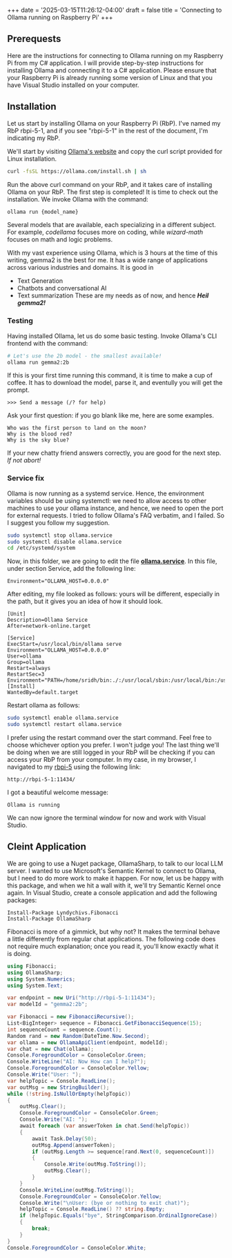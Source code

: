 +++
date = '2025-03-15T11:26:12-04:00'
draft = false
title = 'Connecting to Ollama running on Raspberry Pi'
+++

## Prerequests
Here are the instructions for connecting to Ollama running on my Raspberry Pi from my C# application. I will provide step-by-step instructions for installing Ollama and connecting it to a C# application. Please ensure that your Raspberry Pi is already running some version of Linux and that you have Visual Studio installed on your computer.


## Installation
Let us start by installing Ollama on your Raspberry Pi (RbP). I've named my RbP rbpi-5-1, and if you see "rbpi-5-1" in the rest of the document, I'm indicating my RbP.

We'll start by visiting [Ollama's website](https://ollama.com/) and copy the curl script provided for Linux installation.

```sh
curl -fsSL https://ollama.com/install.sh | sh
```
Run the above curl command on your RbP, and it takes care of installing Ollama on your RbP. The first step is completed! It is time to check out the installation. We invoke Ollama with the command:
```sh
ollama run {model_name}
```
Several models that are available, each specializing in a different subject. For example, *codellama* focuses more on coding, while *wizard-math* focuses on math and logic problems.

With my vast experience using Ollama, which is 3 hours at the time of this writing, gemma2 is the best for me. It has a wide range of applications across various industries and domains. It is good in 

 - Text Generation
 - Chatbots and conversational AI
 - Text summarization
These are my needs as of now, and hence  ***Heil gemma2!***
### Testing
Having installed Ollama, let us do some basic testing. Invoke Ollama's CLI frontend with the command:
```sh
# Let's use the 2b model - the smallest available!
ollama run gemma2:2b
```
If this is your first time running this command, it is time to make a cup of coffee. It has to download the model, parse it, and eventully you will get the prompt.
```
>>> Send a message (/? for help)
```
Ask your first question: if you go blank like me, here are some examples.
```
Who was the first person to land on the moon?
Why is the blood red?
Why is the sky blue?
```
If your new chatty friend answers correctly, you are good for the next step. *If not abort!*

### Service fix
Ollama is now running as a systemd service. Hence, the environment variables should be using systemctl: we need to allow access to other machines to use your ollama instance, and hence, we need to open the port for external requests. I tried to follow Ollama's FAQ verbatim, and I failed. So I suggest you follow my suggestion.
```sh
sudo systemctl stop ollama.service
sudo systemctl disable ollama.service
cd /etc/systemd/system
```
Now, in this folder, we are going to edit the file  <u>**ollama.service**</u>. In this file, under section Service, add the following line:
```
Environment="OLLAMA_HOST=0.0.0.0"
```
After editing, my file looked as follows: yours will be different, especially in the path, but it gives you an idea of how it should look.
```
[Unit]
Description=Ollama Service
After=network-online.target

[Service]
ExecStart=/usr/local/bin/ollama serve
Environment="OLLAMA_HOST=0.0.0.0"
User=ollama
Group=ollama
Restart=always
RestartSec=3
Environment="PATH=/home/sridh/bin:./:/usr/local/sbin:/usr/local/bin:/usr/sbin:/usr/bin:/sbin:/bin:/usr/local/games:/usr/games:/home/sridh/bin:/home/sridh/.dotnet/tools"
[Install]
WantedBy=default.target
```
Restart ollama as follows:
```sh
sudo systemctl enable ollama.service
sudo systemctl restart ollama.service
```
I prefer using the restart command over the start command. Feel free to choose whichever option you prefer. I won't judge you!
The last thing we'll be doing when we are still logged in your RbP will be checking if you can access your RbP from your computer. In my case, in my browser, I navigated to my [rbpi-5](http://rbpi-5-1:11434/) using the following link:
```
http://rbpi-5-1:11434/
```
I got a beautiful welcome message:
```
Ollama is running
```
We can now ignore the terminal window for now and work with Visual Studio.

## Cleint Application
We are going to use a Nuget package, OllamaSharp, to talk to our local LLM server. I wanted to use Microsoft's Semantic Kernel to connect to Ollama, but I need to do more work to make it happen. For now, let us be happy with this package, and when we hit a wall with it, we'll try Semantic Kernel once again.
In Visual Studio, create a console application and add the following packages:
```
Install-Package Lyndychivs.Fibonacci
Install-Package OllamaSharp
```
Fibonacci is more of a gimmick, but why not? It makes the terminal behave a little differently from regular chat applications.
The following code does not require much explanation; once you read it, you'll know exactly what it is doing.
```cs
using Fibonacci;
using OllamaSharp;
using System.Numerics;
using System.Text;

var endpoint = new Uri("http://rbpi-5-1:11434");
var modelId = "gemma2:2b";

var Fibonacci = new FibonacciRecursive();
List<BigInteger> sequence = Fibonacci.GetFibonacciSequence(15);
int sequenceCount = sequence.Count();
Random rand = new Random(DateTime.Now.Second);
var ollama = new OllamaApiClient(endpoint, modelId);
var chat = new Chat(ollama);
Console.ForegroundColor = ConsoleColor.Green;
Console.WriteLine("AI: Now How can I help?");
Console.ForegroundColor = ConsoleColor.Yellow;
Console.Write("User: ");
var helpTopic = Console.ReadLine();
var outMsg = new StringBuilder();
while (!string.IsNullOrEmpty(helpTopic))
{
    outMsg.Clear();
    Console.ForegroundColor = ConsoleColor.Green;
    Console.Write("AI: ");
    await foreach (var answerToken in chat.Send(helpTopic))
    {
        await Task.Delay(50);
        outMsg.Append(answerToken);
        if (outMsg.Length >= sequence[rand.Next(0, sequenceCount)])
        {
            Console.Write(outMsg.ToString());
            outMsg.Clear();
        }
    }
    Console.WriteLine(outMsg.ToString());
    Console.ForegroundColor = ConsoleColor.Yellow;
    Console.Write("\nUser: (bye or nothing to exit chat)");
    helpTopic = Console.ReadLine() ?? string.Empty;
    if (helpTopic.Equals("bye", StringComparison.OrdinalIgnoreCase))
    {
        break;
    }
}
Console.ForegroundColor = ConsoleColor.White;
```